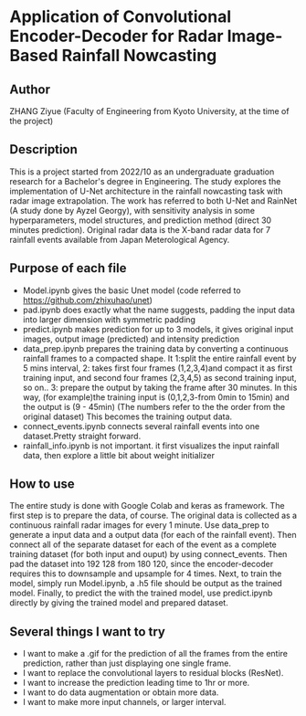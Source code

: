 # Application of Convolutional Encoder-Decoder for Radar Image-Based Rainfall Nowcasting

## Author
ZHANG Ziyue (Faculty of Engineering from Kyoto University, at the time of the project)

## Description
This is a project started from 2022/10 as an undergraduate graduation research for a Bachelor's degree in Engineering. The study explores the implementation of U-Net architecture in the rainfall nowcasting task with radar image extrapolation. The work has referred to both U-Net and RainNet (A study done by Ayzel Georgy), with sensitivity analysis in some hyperparameters, model structures, and prediction method (direct 30 minutes prediction). Original radar data is the X-band radar data for 7 rainfall events available from Japan Meterological Agency.

## Purpose of each file
* Model.ipynb gives the basic Unet model (code referred to https://github.com/zhixuhao/unet)
* pad.ipynb does exactly what the name suggests, padding the input data into larger dimension with symmetric padding
* predict.ipynb makes prediction for up to 3 models, it gives original input images, output image (predicted) and intensity prediction
* data_prep.ipynb prepares the training data by converting a continuous rainfall frames to a compacted shape. It 1:split the entire rainfall event by 5 mins interval, 2: takes first four frames (1,2,3,4)and compact it as first training input, and second four frames (2,3,4,5) as second training input, so on.. 3: prepare the output by taking the frame after 30 minutes. In this way, (for example)the training input is (0,1,2,3-from 0min to 15min) and the output is (9 - 45min) (The numbers refer to the the order from the original dataset) This becomes the training output data. 
* connect_events.ipynb connects several rainfall events into one dataset.Pretty straight forward.
* rainfall_info.ipynb is not important. it first visualizes the input rainfall data, then explore a little bit about weight initializer

## How to use
The entire study is done with Google Colab and keras as framework. The first step is to prepare the data, of course. The original data is collected as a continuous rainfall radar images for every 1 minute. Use data_prep to generate a input data and a output data (for each of the rainfall event). Then connect all of the separate dataset for each of the event as a complete training dataset (for both input and ouput) by using connect_events. Then pad the dataset into 192 128 from 180 120, since the encoder-decoder requires this to downsample and upsample for 4 times. Next, to train the model, simply run Model.ipynb, a .h5 file should be output as the trained model. Finally, to predict the with the trained model, use predict.ipynb directly by giving the trained model and prepared dataset. 

## Several things I want to try
* I want to make a .gif for the prediction of all the frames from the entire prediction, rather than just displaying one single frame.
* I want to replace the convolutional layers to residual blocks (ResNet).
* I want to increase the prediction leading time to 1hr or more.
* I want to do data augmentation or obtain more data. 
* I want to make more input channels, or larger interval.
